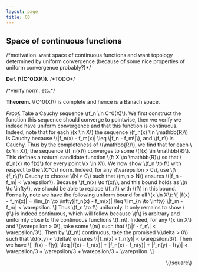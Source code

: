 ```yaml
---
layout: page
title: C0
---
```


## Space of continuous functions

/\*motivation: want space of continuous functions and want topology determined by uniform convergence (because of some nice properties of uniform convergence probably?)\*/

**Def. (\\(C^0\(X\)\\)).** /\*TODO\*/

/\*verify norm, etc.\*/

**Theorem.** \\(C^0(X)\\) is complete and hence is a Banach space.

*Proof.* Take a Cauchy sequence \\(f\_n \in C^0(X)\\). We first construct the function this sequence should converge to pointwise, then we verify we indeed have uniform convergence and that this function is continuous. Indeed, note that for each \\(x \in X\\) the sequence \\(f\_n(x) \in \mathbb{R}\\) is Cauchy because \\(\|f\_n(x) - f\_m(x)\| \leq \\|f\_n - f\_m\\|\\), and \\(f\_n\\) is Cauchy. Thus by the completeness of \\(\mathbb{R}\\), we find that for each \\(x \in X\\), the sequence \\(f\_n(x)\\) converges to some \\(f(x) \in \mathbb{R}\\). This defines a natural candidate function \\(f: X \to \mathbb{R}\\) so that \\(f\_n(x) \to f(x)\\) for every point \\(x \in X\\). We now show \\(f\_n \to f\\) with respect to the \\(C^0\\) norm. Indeed, for any \\(\varepsilon > 0\\), use \\(\\{f\_n\\}\\) Cauchy to choose \\(N > 0\\) such that \\(m,n > N\\) ensures \\(\|f\_n - f\_m\| < \varepsilon\\). Because \\(f\_n(x) \to f(x)\\), and this bound holds as \\(n \to \infty\\), we should be able to replace \\(f\_n\\) with \\(f\\) in this bound. Formally, note we have the following uniform bound for all \\(x \in X\\):
\\[
    \|f(x) - f\_m(x)\| = \lim_{n \to \infty}\|f\_n(x) - f\_m(x)\| \leq \lim_{n \to \infty} \\|f\_m - f\_n\\| < \varepsilon.
\\]
Thus \\(f\_n \to f\\) uniformly. It only remains to show \\(f\\) is indeed continuous, which will follow because \\(f\\) is arbitrary and uniformly close to the continuous functions \\(f\_n\\). Indeed, for any \\(x \in X\\) and \\(\varepsilon > 0\\), take some \\(n\\) such that \\(\\|f - f\_n\\| < \varepsilon/3\\). Then by \\(f\_n\\) continuous, take the promised \\(\delta > 0\\) such that \\(d(x,y) < \delta\\) ensures \\(\|f\_n(x) - f\_n(y)\| < \varepsilon/3\\). Then we have
\\[
    \|f(x) - f(y)\| 
    \leq \|f(x) - f\_n(x)\| + \|f\_n(x) - f\_n(y)\| + \|f\_n(y) - f(y)\| 
    < \varepsilon/3 + \varepsilon/3 + \varepsilon/3 
    = \varepsilon.
\\]
<div style="text-align: right"> \(\square\) </div>